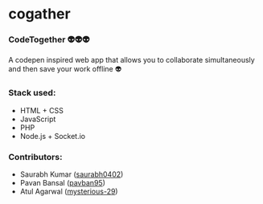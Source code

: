 # cogather
### CodeTogether :alien::alien::alien:
A codepen inspired web app that allows you to collaborate simultaneously and then save your work offline :alien:

### Stack used:
 * HTML + CSS
 * JavaScript
 * PHP
 * Node.js + Socket.io
 
### Contributors:
  * Saurabh Kumar ([saurabh0402](https://github.com/saurabh0402))
  * Pavan Bansal ([pavban95](https://github.com/pavban95))
  * Atul Agarwal ([mysterious-29](https://github.com/mysterious-29))
